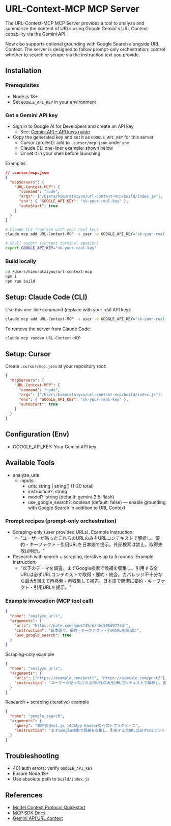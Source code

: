 # URL-Context-MCP MCP Server

The URL-Context-MCP MCP Server provides a tool to analyze and summarize the content of URLs using Google Gemini's URL Context capability via the Gemini API.

Now also supports optional grounding with Google Search alongside URL Context. The server is designed to follow prompt-only orchestration: control whether to search or scrape via the instruction text you provide.

## Installation

### Prerequisites
- Node.js 18+
- Set `GOOGLE_API_KEY` in your environment

### Get a Gemini API key
- Sign in to Google AI for Developers and create an API key
  - See: [Gemini API – API keys guide](https://ai.google.dev/gemini-api/docs/api-key)
- Copy the generated key and set it as `GOOGLE_API_KEY` for this server
  - Cursor (project): add to `.cursor/mcp.json` under `env`
  - Claude CLI one-liner example: shown below
  - Or set it in your shell before launching

Examples
```json
// .cursor/mcp.json
{
  "mcpServers": {
    "URL-Context-MCP": {
      "command": "node",
      "args": ["/Users/kimurataiyou/url-context-mcp/build/index.js"],
      "env": { "GOOGLE_API_KEY": "sk-your-real-key" },
      "autoStart": true
    }
  }
}
```

```bash
# Claude CLI (replace with your real key)
claude mcp add URL-Context-MCP -s user -e GOOGLE_API_KEY="sk-your-real-key" -- $(which node) /Users/kimurataiyou/url-context-mcp/build/index.js
```

```bash
# Shell export (current terminal session)
export GOOGLE_API_KEY="sk-your-real-key"
```

### Build locally
```bash
cd /Users/kimurataiyou/url-context-mcp
npm i
npm run build
```

## Setup: Claude Code (CLI)
Use this one-line command (replace with your real API key):
```bash
claude mcp add URL-Context-MCP -s user -e GOOGLE_API_KEY="sk-your-real-key" -- $(which node) /Users/kimurataiyou/url-context-mcp/build/index.js
```
To remove the server from Claude Code:
```bash
claude mcp remove URL-Context-MCP
```

## Setup: Cursor
Create `.cursor/mcp.json` at your repository root:
```json
{
  "mcpServers": {
    "URL-Context-MCP": {
      "command": "node",
      "args": ["/Users/kimurataiyou/url-context-mcp/build/index.js"],
      "env": { "GOOGLE_API_KEY": "sk-your-real-key" },
      "autoStart": true
    }
  }
}
```

## Configuration (Env)
- GOOGLE_API_KEY: Your Gemini API key

## Available Tools
- analyze_urls
  - inputs:
    - urls: string | string[] (1-20 total)
    - instruction?: string
    - model?: string (default: gemini-2.5-flash)
    - use_google_search?: boolean (default: false) — enable grounding with Google Search in addition to URL Context

### Prompt recipes (prompt-only orchestration)
- Scraping-only (user provided URLs). Example instruction:
  - "ユーザーが貼ったこれらのURLのみをURLコンテキストで解析し、要約・キーファクト・引用URLを日本語で提示。外部検索は禁止。取得失敗は明示。"
- Research with search + scraping, iterative up to 5 rounds. Example instruction:
  - "以下のテーマを調査。まずGoogle検索で候補を収集し、引用する全URLは必ずURLコンテキストで取得・要約・統合。カバレッジ不十分なら最大5回まで再検索・再収集して補完。日本語で簡潔に要約・キーファクト・引用URLを提示。"

### Example invocation (MCP tool call)

```json
{
  "name": "analyze_urls",
  "arguments": {
    "urls": "https://note.com/hawk735/n/nbc585d0774df",
    "instruction": "日本語で、要約・キーファクト・引用URLを簡潔に",
    "use_google_search": true
  }
}
```

Scraping-only example
```json
{
  "name": "analyze_urls",
  "arguments": {
    "urls": ["https://example.com/post1", "https://example.com/post2"],
    "instruction": "ユーザーが貼ったこれらのURLのみをURLコンテキストで解析し、要約・キーファクト・引用URLを日本語で提示。外部検索は禁止。取得失敗は明示。"
  }
}
```

Research + scraping (iterative) example
```json
{
  "name": "google_search",
  "arguments": {
    "query": "最新のNext.js 14のApp Routerのベストプラクティス",
    "instruction": "まずGoogle検索で候補を収集し、引用する全URLは必ずURLコンテキストで取得・要約・統合。カバレッジ不十分なら最大5回まで再検索・再収集して補完。日本語で簡潔に要約・キーファクト・引用URLを提示。"
  }
}
```

## Troubleshooting
- 401 auth errors: verify `GOOGLE_API_KEY`
- Ensure Node 18+
- Use absolute path to `build/index.js`

## References
- [Model Context Protocol Quickstart](https://modelcontextprotocol.io/quickstart/server)
- [MCP SDK Docs](https://modelcontextprotocol.io/docs/sdk)
- [Gemini API URL context](https://ai.google.dev/gemini-api/docs/url-context)
